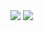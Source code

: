<img src="https://github.com/MYiLA/frontend-project-lvl1/workflows/github-active-node-ci/badge.svg" />
<a href="https://codeclimate.com/github/MYiLA/frontend-project-lvl1/maintainability"><img src="https://api.codeclimate.com/v1/badges/e7431b9c53d3f13c757a/maintainability" /></a>



<!-- https://github.com/MYiLA/frontend-project-lvl1/workflows/<WORKFLOW_NAME>/badge.svg -->